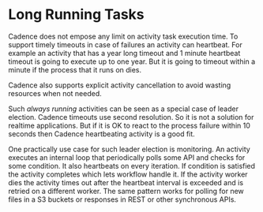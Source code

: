 # Long Running Tasks

Cadence does not empose any limit on activity task execution time. To support timely timeouts in case of failures an activity can heartbeat. For example an activity that has a year long timeout and 1 minute heartbeat timeout is going to execute up to one year. But it is going to timeout within a minute if the process that it runs on dies.

Cadence also supports explicit activity cancellation to avoid wasting resources when not needed.

Such _always running_ activities can be seen as a special case of leader election. Cadence timeouts use second resolution. So it is not a solution for realtime applications. But if it is OK to react to the process failure within 10 seconds then Cadence heartbeating activity is a good fit.

One practically use case for such leader election is monitoring. An activity executes an internal loop that periodically polls some API and checks for some condition. It also heartbeats on every iteration. If condition is satisfied the activity completes which lets workflow handle it. If the activity worker dies the activity times out after the heartbeat interval is exceeded and is retried on a different worker. The same pattern works for polling for new files in a S3 buckets or responses in REST or other synchronous APIs.